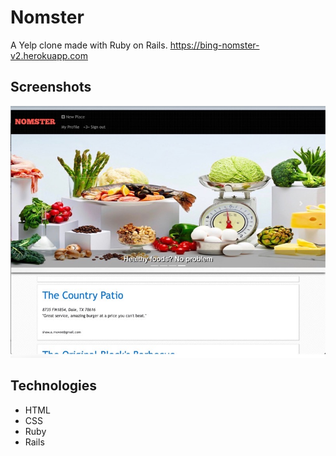 # Nomster
A Yelp clone made with Ruby on Rails.
https://bing-nomster-v2.herokuapp.com

## Screenshots
![Example screenshot](./nomster.JPG)

## Technologies
* HTML
* CSS
* Ruby
* Rails
